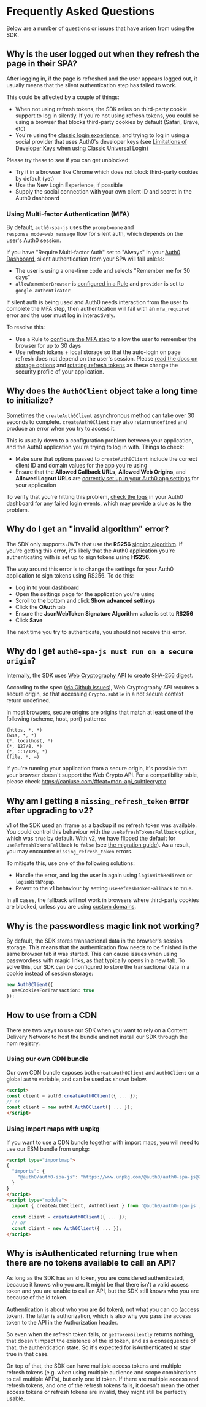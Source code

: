 # Frequently Asked Questions

Below are a number of questions or issues that have arisen from using the SDK.

## Why is the user logged out when they refresh the page in their SPA?

After logging in, if the page is refreshed and the user appears logged out, it usually means that the silent authentication step has failed to work.

This could be affected by a couple of things:

- When not using refresh tokens, the SDK relies on third-party cookie support to log in silently. If you're not using refresh tokens, you could be using a browser that blocks third-party cookies by default (Safari, Brave, etc)
- You're using the [classic login experience](https://auth0.com/docs/universal-login/classic-experience), and trying to log in using a social provider that uses Auth0's developer keys (see [Limitations of Developer Keys when using Classic Universal Login](https://auth0.com/docs/connections/social/devkeys#limitations-of-developer-keys-when-using-classic-universal-login))

Please try these to see if you can get unblocked:

- Try it in a browser like Chrome which does not block third-party cookies by default (yet)
- Use the New Login Experience, if possible
- Supply the social connection with your own client ID and secret in the Auth0 dashboard

### Using Multi-factor Authentication (MFA)

By default, `auth0-spa-js` uses the `prompt=none` and `response_mode=web_message` flow for silent auth, which depends on the user's Auth0 session.

If you have "Require Multi-factor Auth" set to "Always" in your [Auth0 Dashboard](https://manage.auth0.com/#/security/mfa), silent authentication from your SPA will fail unless:

- The user is using a one-time code and selects "Remember me for 30 days"
- `allowRememberBrowser` is [configured in a Rule](https://auth0.com/docs/login/mfa/customize-mfa-user-pages#change-authentication-request-frequency) and `provider` is set to `google-authenticator`

If silent auth is being used and Auth0 needs interaction from the user to complete the MFA step, then authentication will fail with an `mfa_required` error and the user must log in interactively.

To resolve this:

- Use a Rule to [configure the MFA step](https://auth0.com/docs/login/mfa/customize-mfa-user-pages#change-authentication-request-frequency) to allow the user to remember the browser for up to 30 days
- Use refresh tokens + local storage so that the auto-login on page refresh does not depend on the user's session. Please [read the docs on storage options](https://auth0.com/docs/libraries/auth0-single-page-app-sdk#change-storage-options) and [rotating refresh tokens](https://auth0.com/docs/libraries/auth0-single-page-app-sdk#use-rotating-refresh-tokens) as these change the security profile of your application.

## Why does the `Auth0Client` object take a long time to initialize?

Sometimes the `createAuth0Client` asynchronous method can take over 30 seconds to complete. `createAuth0Client` may also return `undefined` and produce an error when you try to access it.

This is usually down to a configuration problem between your application, and the Auth0 application you're trying to log in with. Things to check:

- Make sure that options passed to `createAuth0Client` include the correct client ID and domain values for the app you're using
- Ensure that the **Allowed Callback URLs**, **Allowed Web Origins**, and **Allowed Logout URLs** are [correctly set up in your Auth0 app settings](https://auth0.com/docs/quickstart/spa/react/#configure-callback-urls) for your application

To verify that you're hitting this problem, [check the logs](https://manage.auth0.com/#/logs) in your Auth0 dashboard for any failed login events, which may provide a clue as to the problem.

## Why do I get an "invalid algorithm" error?

The SDK only supports JWTs that use the **RS256** [signing algorithm](https://auth0.com/docs/applications/concepts/signing-algorithms). If you're getting this error, it's likely that the Auth0 application you're authenticating with is set up to sign tokens using **HS256**.

The way around this error is to change the settings for your Auth0 application to sign tokens using RS256. To do this:

- Log in to [your dashboard](https://manage.auth0.com)
- Open the settings page for the application you're using
- Scroll to the bottom and click **Show advanced settings**
- Click the **OAuth** tab
- Ensure the **JsonWebToken Signature Algorithm** value is set to **RS256**
- Click **Save**

The next time you try to authenticate, you should not receive this error.

## Why do I get `auth0-spa-js must run on a secure origin`?

Internally, the SDK uses [Web Cryptography API](https://developer.mozilla.org/en-US/docs/Web/API/Web_Crypto_API) to create [SHA-256 digest](https://developer.mozilla.org/en-US/docs/Web/API/SubtleCrypto/digest).

According to the spec ([via Github issues](https://github.com/w3c/webcrypto/issues/28)), Web Cryptography API requires a secure origin, so that accessing `Crypto.subtle` in a not secure context return undefined.

In most browsers, secure origins are origins that match at least one of the following (scheme, host, port) patterns:

```
(https, *, *)
(wss, *, *)
(*, localhost, *)
(*, 127/8, *)
(*, ::1/128, *)
(file, *, —)
```

If you're running your application from a secure origin, it's possible that your browser doesn't support the Web Crypto API. For a compatibility table, please check https://caniuse.com/#feat=mdn-api_subtlecrypto

## Why am I getting a `missing_refresh_token` error after upgrading to v2?

v1 of the SDK used an iframe as a backup if no refresh token was available. You could control this behaviour with the `useRefreshTokensFallback` option, which was `true` by default. With v2, we have flipped the default for `useRefreshTokensFallback` to `false` (see [the migration guide](https://github.com/auth0/auth0-spa-js/blob/main/MIGRATION_GUIDE.md#no-more-iframe-fallback-by-default-when-using-refresh-tokens)). As a result, you may encounter `missing_refresh_token` errors.

To mitigate this, use one of the following solutions:

- Handle the error, and log the user in again using `loginWithRedirect` or `loginWithPopup`.
- Revert to the v1 behaviour by setting `useRefreshTokenFallback` to `true`.

In all cases, the fallback will not work in browsers where third-party cookies are blocked, unless you are using [custom domains](https://auth0.com/docs/customize/custom-domains).

## Why is the passwordless magic link not working?

By default, the SDK stores transactional data in the browser's session storage. This means that the authentication flow needs to be finished in the same browser tab it was started.
This can cause issues when using passwordless with magic links, as that typically opens in a new tab. To solve this, our SDK can be configured to store the transactional data in a cookie instead of session storage:

```ts
new Auth0Client({
  useCookiesForTransaction: true
});
```

## How to use from a CDN

There are two ways to use our SDK when you want to rely on a Content Delivery Network to host the bundle and not install our SDK through the npm registry.

### Using our own CDN bundle

Our own CDN bundle exposes both `createAuth0Client` and `Auth0Client` on a global `auth0` variable, and can be used as shown below. 

```html
<script>
const client = auth0.createAuth0Client({ ... });
// or
const client = new auth0.Auth0Client({ ... });
</script>
```

### Using import maps with unpkg
If you want to use a CDN bundle together with import maps, you will need to use our ESM bundle from unpkg:

```html
<script type="importmap">
{
  "imports": {
    "@auth0/auth0-spa-js": "https://www.unpkg.com/@auth0/auth0-spa-js@2.1.2/dist/auth0-spa-js.production.esm.js"
  }
}
</script>
<script type="module">
  import { createAuth0Client, Auth0Client } from '@auth0/auth0-spa-js';
  
  const client = createAuth0Client({ ... });
  // or
  const client = new Auth0Client({ ... });
</script>
```

## Why is isAuthenticated returning true when there are no tokens available to call an API?
As long as the SDK has an id token, you are considered authenticated, because it knows who you are. It might be that there isn't a valid access token and you are unable to call an API, but the SDK still knows who you are because of the id token.

Authentication is about who you are (id token), not what you can do (access token). The latter is authorization, which is also why you pass the access token to the API in the Authorization header.

So even when the refresh token fails, or `getTokenSilently` returns nothing, that doesn't impact the existence of the id token, and as a consequence of that, the authentication state. So it's expected for isAuthenticated to stay true in that case.

On top of that, the SDK can have multiple access tokens and multiple refresh tokens (e.g. when using multiple audience and scope combinations to call multiple API's), but only one id token.
If there are multiple access and refresh tokens, and one of the refresh tokens fails, it doesn't mean the other access tokens or refresh tokens are invalid, they might still be perfectly usable.
